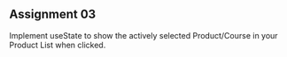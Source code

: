 ## Assignment 03
Implement useState to show the actively selected Product/Course in your Product List when clicked.